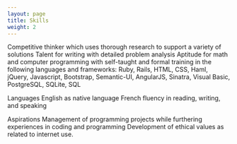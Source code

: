 ```yaml
---
layout: page
title: Skills
weight: 2
---
```


Competitive thinker which uses thorough research to support a variety of solutions
Talent for writing with detailed problem analysis
Aptitude for math and computer programming with self-taught and formal training in
the following languages and frameworks:
Ruby, Rails, HTML, CSS, Haml, jQuery, Javascript, Bootstrap, Semantic-UI,
AngularJS, Sinatra, Visual Basic, PostgreSQL, SQLite, SQL

Languages
English as native language
French fluency in reading, writing, and speaking

Aspirations
Management of programming projects while furthering experiences in coding and
programming
Development of ethical values as related to internet use.
